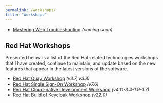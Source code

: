 ```yaml
---
permalink: /workshops/
title: "Workshops"
---
```


* [Mastering Web Troubleshooting](/troubleshooting-workshop) *(coming soon)*

## Red Hat Workshops

Presented below is a list of the Red Hat-related technologies workshops that I have created, continue to maintain, and update based on the new features that appear in the latest versions of the software.

* [Red Hat Quay Workshop](/quay-workshop) *(v3.7, v3.8)*
* [Red Hat Single Sign-On Workshop](/rhsso-workshop) *(v7.6)*
* [Red Hat Cloud-native Development Workshop](/cloud-native-development-workshop) *(v4.11-3.4-1.9-1.7)*
* [Red Hat Build of Keycloak Workshop](/rhbk-workshop) *(v22.0)*
